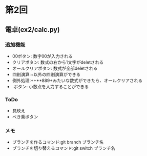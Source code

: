 # 第2回
## 電卓(ex2/calc.py)
### 追加機能
- 00ボタン: 数字00が入力される
- クリアボタン: 数式の右から1文字がdeletされる
- オールクリアボタン: 数式が全部deletされる
- 四則演算:+以外の四則演算ができる
- 例外処理:++**889+みたいな数式ができたら、オールクリアされる
- .ボタン: 小数点を入力することができる
### ToDo
- 見映え
- べき乗ボタン

### メモ
- ブランチを作るコマンド:git branch ブランチ名
- ブランチを切り替えるコマンド:git switch ブランチ名